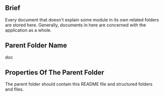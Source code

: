 ## Brief
Every document that doesn't explain some module in its own related folders are stored here. Generally, documents in here are concerned with the application as a whole.

## Parent Folder Name
doc

## Properties Of The Parent Folder 
The parent folder should contain this README file and structured folders and files.
